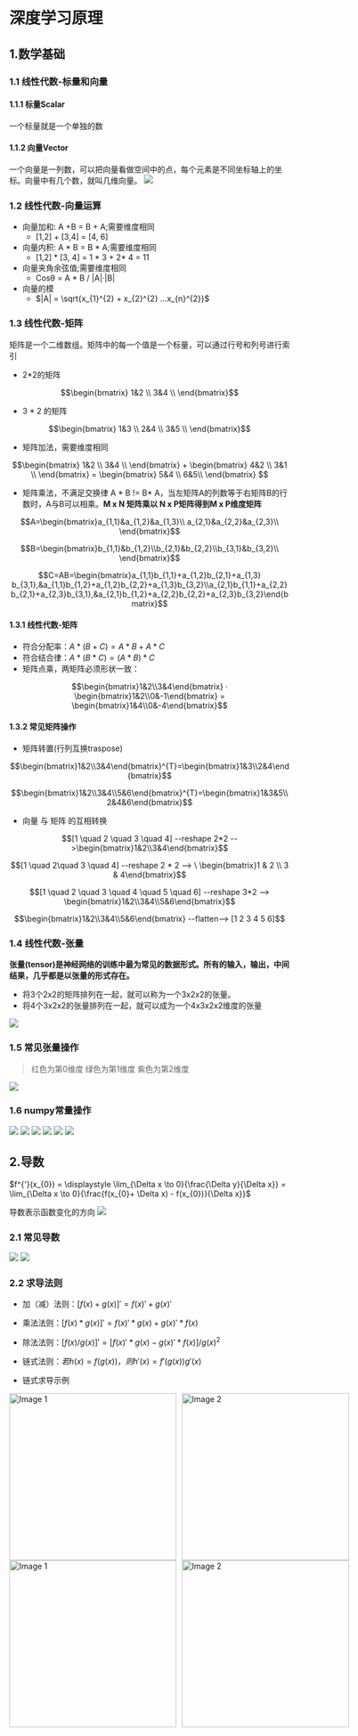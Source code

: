# 深度学习原理

## 1.数学基础

### 1.1 线性代数-标量和向量

#### 1.1.1 标量Scalar
一个标量就是一个单独的数

#### 1.1.2 向量Vector

一个向量是一列数，可以把向量看做空间中的点，每个元素是不同坐标轴上的坐标。向量中有几个数，就叫几维向量。
![](./image/1.png)

### 1.2 线性代数-向量运算

- 向量加和:  A +B = B + A;需要维度相同
    - [1,2] + [3,4] = [4, 6]
- 向量内积:  A * B = B * A;需要维度相同
    - [1,2] * [3, 4] = 1 * 3 + 2* 4 = 11
- 向量夹角余弦值;需要维度相同
    - Cosθ = A * B / |A|·|B|
- 向量的模
    - $|A| = \sqrt{x_{1}^{2} + x_{2}^{2} ...x_{n}^{2}}$

### 1.3 线性代数-矩阵
矩阵是一个二维数组。矩阵中的每一个值是一个标量，可以通过行号和列号进行索引

- 2*2的矩阵 

```math
\begin{bmatrix} 1&2 \\ 3&4 \\ \end{bmatrix}
```

- 3 * 2 的矩阵  

```math
\begin{bmatrix} 1&3 \\ 2&4 \\ 3&5 \\ \end{bmatrix}
```

- 矩阵加法，需要维度相同

```math
\begin{bmatrix} 1&2 \\ 3&4 \\ \end{bmatrix} + \begin{bmatrix} 4&2 \\ 3&1 \\ \end{bmatrix} = \begin{bmatrix} 5&4 \\ 6&5\\ \end{bmatrix}

```

- 矩阵乘法，不满足交换律 A * B != B* A，当左矩阵A的列数等于右矩阵B的行数时，A与B可以相乘。**M x N 矩阵乘以 N x P矩阵得到M x P维度矩阵**

```math
A=\begin{bmatrix}a_{1,1}&a_{1,2}&a_{1,3}\\ a_{2,1}&a_{2,2}&a_{2,3}\\ \end{bmatrix}
```
```math
B=\begin{bmatrix}b_{1,1}&b_{1,2}\\b_{2,1}&b_{2,2}\\b_{3,1}&b_{3,2}\\ \end{bmatrix}
```

```math
C=AB=\begin{bmatrix}a_{1,1}b_{1,1}+a_{1,2}b_{2,1}+a_{1,3} b_{3,1},&a_{1,1}b_{1,2}+a_{1,2}b_{2,2}+a_{1,3}b_{3,2}\\a_{2,1}b_{1,1}+a_{2,2}b_{2,1}+a_{2,3}b_{3,1},&a_{2,1}b_{1,2}+a_{2,2}b_{2,2}+a_{2,3}b_{3,2}\end{bmatrix}
```

#### 1.3.1 线性代数-矩阵

- 符合分配率：$A * ( B + C ) = A * B + A * C$
- 符合结合律：$A * ( B * C ) = ( A * B ) * C$ 
- 矩阵点乘，两矩阵必须形状一致：

```math
\begin{bmatrix}1&2\\3&4\end{bmatrix} · \begin{bmatrix}1&2\\0&-1\end{bmatrix} = \begin{bmatrix}1&4\\0&-4\end{bmatrix}
```

#### 1.3.2 常见矩阵操作

- 矩阵转置(行列互换traspose)

```math
\begin{bmatrix}1&2\\3&4\end{bmatrix}^{T}=\begin{bmatrix}1&3\\2&4\end{bmatrix}
```
```math
\begin{bmatrix}1&2\\3&4\\5&6\end{bmatrix}^{T}=\begin{bmatrix}1&3&5\\2&4&6\end{bmatrix}
```

- 向量 与 矩阵 的互相转换

```math
[1 \quad 2 \quad 3 \quad 4] --reshape 2*2 -->\begin{bmatrix}1&2\\3&4\end{bmatrix}
```

```math
[1 \quad 2\quad  3 \quad 4] --reshape 2 * 2 --> \ \begin{bmatrix}1 & 2 \\ 3 & 4\end{bmatrix}
```

```math
[1 \quad 2 \quad 3 \quad 4 \quad 5 \quad 6] --reshape 3*2 --> \begin{bmatrix}1&2\\3&4\\5&6\end{bmatrix}
```

```math
\begin{bmatrix}1&2\\3&4\\5&6\end{bmatrix} --flatten--> [1 2 3 4 5 6]
```

### 1.4 线性代数-张量
**张量(tensor)是神经网络的训练中最为常见的数据形式。所有的输入，输出，中间结果，几乎都是以张量的形式存在。**

- 将3个2x2的矩阵排列在一起，就可以称为一个3x2x2的张量。
- 将4个3x2x2的张量排列在一起，就可以成为一个4x3x2x2维度的张量

![](./image/2.png)

### 1.5 常见张量操作

> 红色为第0维度
> 绿色为第1维度
> 紫色为第2维度

![](./image/3.png)


### 1.6 numpy常量操作
![](./image/numpy1.png) ![](./image/numpy2.png)
![](./image/numpy3.png) ![](./image/numpy4.png)
![](./image/numpy5.png) ![](./image/numpy6.png)


## 2.导数 

$f^{'}(x_{0}) = \displaystyle \lim_{\Delta x \to 0}{\frac{\Delta y}{\Delta x}} = \lim_{\Delta x \to 0}{\frac{f(x_{0}+ \Delta x) - f(x_{0})}{\Delta x}}$

导数表示函数变化的方向
![](./image/4.png)

### 2.1 常见导数

![](./image/5.png) ![](./image/6.png)


### 2.2 求导法则

- 加（减）法则：$[ f(x) + g(x) ]' = f(x)' + g(x)'$
- 乘法法则：$[ f(x) * g(x) ]' = f(x)' * g(x) +g(x)' * f(x)$
- 除法法则：$[ f(x) / g(x) ]'= [f(x)' * g(x) -g(x)' * f(x) ] / g(x)^2$
- 链式法则：$若 h(x) = f( g(x) )，则 h'(x) = f'( g(x) ) g'(x)$

- 链式求导示例

<div style="display: flex; gap: 10px;">
  <img src="./image/l1.png" alt="Image 1" style="width:300px;">
  <img src="./image/l2.png" alt="Image 2" style="width:300px;">
</div>

<div style="display: flex; gap: 10px;">
  <img src="./image/l3.png" alt="Image 1" style="width:300px;">
  <img src="./image/l4.png" alt="Image 2" style="width:300px;">
</div>



